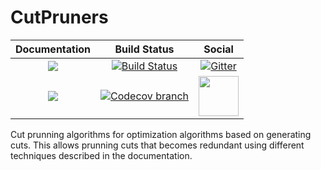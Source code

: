# CutPruners

| **Documentation** | **Build Status** | **Social** |
|:-----------------:|:----------------:|:----------:|
| [![][docs-stable-img]][docs-stable-url] | [![Build Status][build-img]][build-url] | [![Gitter][gitter-img]][gitter-url] |
| [![][docs-latest-img]][docs-latest-url] | [![Codecov branch][codecov-img]][codecov-url] | [<img src="https://upload.wikimedia.org/wikipedia/commons/thumb/a/af/Discourse_logo.png/799px-Discourse_logo.png" width="64">][discourse-url] |

Cut prunning algorithms for optimization algorithms based on generating cuts.
This allows prunning cuts that becomes redundant using different techniques described in the documentation.

[docs-stable-img]: https://img.shields.io/badge/docs-stable-blue.svg
[docs-latest-img]: https://img.shields.io/badge/docs-latest-blue.svg
[docs-stable-url]: https://JuliaPolyhedra.github.io/CutPruners.jl/stable
[docs-latest-url]: https://JuliaPolyhedra.github.io/CutPruners.jl/dev

[build-img]: https://github.com/JuliaPolyhedra/CutPruners.jl/workflows/CI/badge.svg?branch=master
[build-url]: https://github.com/JuliaPolyhedra/CutPruners.jl/actions?query=workflow%3ACI
[codecov-img]: https://codecov.io/gh/JuliaPolyhedra/CutPruners.jl/branch/master/graph/badge.svg
[codecov-url]: https://codecov.io/gh/JuliaPolyhedra/CutPruners.jl
[gitter-url]: https://gitter.im/JuliaOpt/StochasticDualDynamicProgramming.jl
[gitter-img]: https://badges.gitter.im/JuliaOpt/StochasticDualDynamicProgramming.jl.svg
[discourse-url]: https://discourse.julialang.org/c/domain/opt
